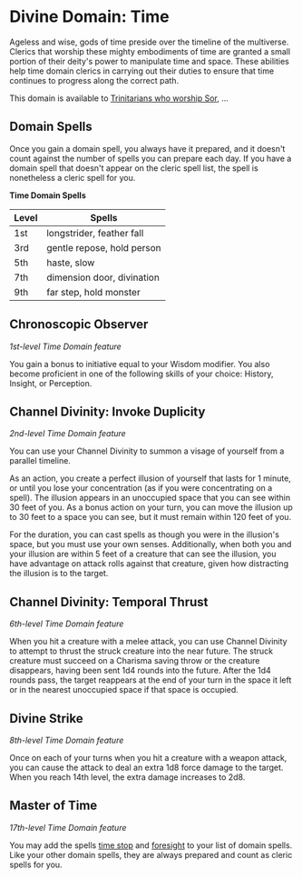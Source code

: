 # Divine Domain: Time
Ageless and wise, gods of time preside over the timeline of the multiverse. Clerics that worship these mighty embodiments of time are granted a small portion of their deity's power to manipulate time and space. These abilities help time domain clerics in carrying out their duties to ensure that time continues to progress along the correct path.

This domain is available to [Trinitarians who worship Sor](../../Religions/Trinitarian.md#sor), ...

## Domain Spells
Once you gain a domain spell, you always have it prepared, and it doesn't count against the number of spells you can prepare each day. If you have a domain spell that doesn't appear on the cleric spell list, the spell is nonetheless a cleric spell for you.

**Time Domain Spells**

Level|Spells
-----|------
1st  | longstrider, feather fall
3rd  | gentle repose, hold person
5th  | haste, slow
7th  | dimension door, divination
9th  | far step, hold monster

## Chronoscopic Observer
*1st-level Time Domain feature*

You gain a bonus to initiative equal to your Wisdom modifier. You also become proficient in one of the following skills of your choice: History, Insight, or Perception.

## Channel Divinity: Invoke Duplicity
*2nd-level Time Domain feature*

You can use your Channel Divinity to summon a visage of yourself from a parallel timeline.

As an action, you create a perfect illusion of yourself that lasts for 1 minute, or until you lose your concentration (as if you were concentrating on a spell). The illusion appears in an unoccupied space that you can see within 30 feet of you. As a bonus action on your turn, you can move the illusion up to 30 feet to a space you can see, but it must remain within 120 feet of you.

For the duration, you can cast spells as though you were in the illusion's space, but you must use your own senses. Additionally, when both you and your illusion are within 5 feet of a creature that can see the illusion, you have advantage on attack rolls against that creature, given how distracting the illusion is to the target.

## Channel Divinity: Temporal Thrust
*6th-level Time Domain feature*

When you hit a creature with a melee attack, you can use Channel Divinity to attempt to thrust the struck creature into the near future. The struck creature must succeed on a Charisma saving throw or the creature disappears, having been sent 1d4 rounds into the future. After the 1d4 rounds pass, the target reappears at the end of your turn in the space it left or in the nearest unoccupied space if that space is occupied.

## Divine Strike
*8th-level Time Domain feature*

Once on each of your turns when you hit a creature with a weapon attack, you can cause the attack to deal an extra 1d8 force damage to the target. When you reach 14th level, the extra damage increases to 2d8.

## Master of Time
*17th-level Time Domain feature*

You may add the spells [time stop]() and [foresight]() to your list of domain spells. Like your other domain spells, they are always prepared and count as cleric spells for you.
